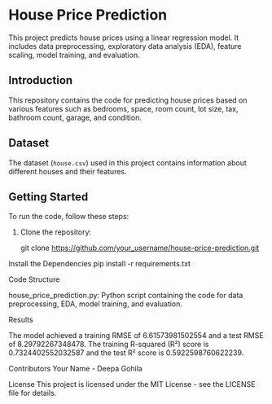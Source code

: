 # House Price Prediction

This project predicts house prices using a linear regression model. It includes data preprocessing, exploratory data analysis (EDA), feature scaling, model training, and evaluation.

## Introduction

This repository contains the code for predicting house prices based on various features such as bedrooms, space, room count, lot size, tax, bathroom count, garage, and condition.

## Dataset

The dataset (`house.csv`) used in this project contains information about different houses and their features. 

## Getting Started

To run the code, follow these steps:

1. Clone the repository:
   
   git clone https://github.com/your_username/house-price-prediction.git

Install the Dependencies
pip install -r requirements.txt

Code Structure

house_price_prediction.py: Python script containing the code for data preprocessing, EDA, model training, and evaluation.

Results

The model achieved a training RMSE of 6.61573981502554 and a test RMSE of 8.29792267348478. The training R-squared (R²) score is 0.7324402552032587 and the test R² score is 0.5922598760622239.


Contributors
Your Name - Deepa Gohila

License
This project is licensed under the MIT License - see the LICENSE file for details.






